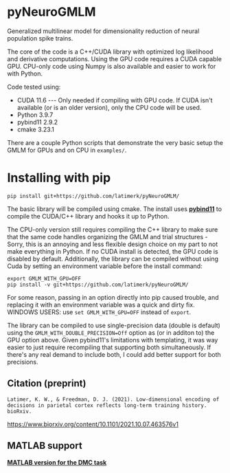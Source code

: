 # pyNeuroGMLM

Generalized multilinear model for dimensionality reduction of neural population spike trains.

The core of the code is a C++/CUDA library with optimized log likelihood and derivative computations. Using the GPU code requires a CUDA capable GPU.
CPU-only code using Numpy is also available and easier to work for with Python.

Code tested using:
- CUDA 11.6 --- Only needed if compiling with GPU code. If CUDA isn't available (or is an older version), only the CPU code will be used.
- Python 3.9.7
- pybind11 2.9.2
- cmake 3.23.1

There are a couple Python scripts that demonstrate the very basic setup the GMLM for GPUs and on CPU in <code>examples/</code>.

# Installing with pip

```console
pip install git+https://github.com/latimerk/pyNeuroGMLM/
```

The basic library will be compiled using cmake.
The install uses **[pybind11](https://github.com/pybind/pybind11)** to compile the CUDA/C++ library and hooks it up to Python.

The CPU-only version still requires compiling the C++ library to make sure that the same code handles organizing the GMLM and trial structures - Sorry, this is an annoying and less flexible design choice on my part to not make everything in Python.
If no CUDA install is detected, the GPU code is disabled by default.
Additionally, the library can be compiled without using Cuda by setting an environment variable before the install command: 

```console
export GMLM_WITH_GPU=OFF
pip install -v git+https://github.com/latimerk/pyNeuroGMLM/ 
```

For some reason, passing in an option directly into pip caused trouble, and replacing it with an environment variable was a quick and dirty fix.
WINDOWS USERS: use <code>set GMLM_WITH_GPU=OFF</code> instead of <code>export</code>.

The library can be compiled to use single-precision data (double is default) using the <code>GMLM_WITH_DOUBLE_PRECISION=Off</code> option as (or in additon to) the GPU option above.
Given pybind11's limitations with templating, it was way easier to just require recompiling that supporting both simultaneously.
If there's any real demand to include both, I could add better support for both precisions.


## Citation (preprint)
```
Latimer, K. W., & Freedman, D. J. (2021). Low-dimensional encoding of decisions in parietal cortex reflects long-term training history. bioRxiv.
```
https://www.biorxiv.org/content/10.1101/2021.10.07.463576v1


## MATLAB support

**[MATLAB version for the DMC task](https://github.com/latimerk/GMLM_DMC)** 
